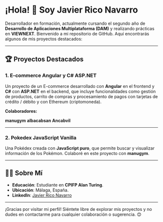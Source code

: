 # ¡Hola! 👋 Soy Javier Rico Navarro

Desarrollador en formación, actualmente cursando el segundo año de **Desarrollo de Aplicaciones Multiplataforma (DAM)** y realizando prácticas en **VIEWNEXT**. Bienvenido a mi repositorio de GitHub. Aquí encontrarás algunos de mis proyectos destacados:

---

## 🏆 Proyectos Destacados

### 1. **E-commerce Angular y C# ASP.NET**
Un proyecto de un E-commerce desarrollado con **Angular** en el frontend y **C#** con **ASP.NET** en el backend, que incluye funcionalidades como gestión de productos, carrito de compras y procesamiento de pagos con tarjetas de crédito / débito y con Ethereum (criptomoneda).

**Colaboradores:**

**manugym**
**albacabsan**
**Ancabvil**

---

### 2. **Pokedex JavaScript Vanilla**
Una Pokédex creada con **JavaScript puro**, que permite buscar y visualizar información de los Pokémon. Colaboré en este proyecto con **manugym**.

---

## 👨‍💻 Sobre Mí

- **Educación**: Estudiante en **CPIFP Alan Turing**.
- **Ubicación**: Málaga, España.
- **LinkedIn**: [Javier Rico Navarro](https://www.linkedin.com/in/javier-rico-navarro-0592202a2/)

---

¡Gracias por visitar mi perfil! Siéntete libre de explorar mis proyectos y no dudes en contactarme para cualquier colaboración o sugerencia. 😊
